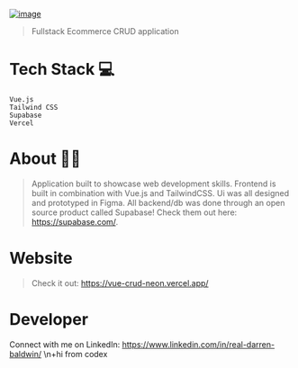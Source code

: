 [![image](https://www.linkpicture.com/q/gitLogo_1.jpg)](https://www.linkpicture.com/view.php?img=LPic61bcad4b201d11656019486)
> Fullstack Ecommerce CRUD application
# Tech Stack 💻
    Vue.js
    Tailwind CSS
    Supabase
    Vercel
    
# About 🙎‍♂️
>Application built to showcase web development skills. Frontend is built in combination with Vue.js and TailwindCSS. Ui was all designed and prototyped in         Figma. All backend/db was done through an open source product called Supabase! Check them out here: https://supabase.com/.

# Website
> Check it out: https://vue-crud-neon.vercel.app/

# Developer
Connect with me on LinkedIn: https://www.linkedin.com/in/real-darren-baldwin/
\n+hi from codex
